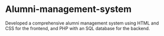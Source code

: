 # Alumni-management-system
Developed a comprehensive alumni management system using HTML and CSS for the frontend, and PHP with an SQL database for the backend.

